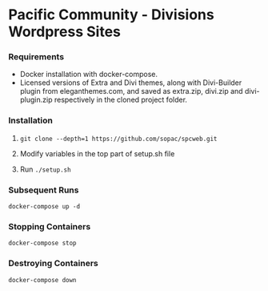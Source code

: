 
# Pacific Community -  Divisions Wordpress Sites

### Requirements

* Docker installation with docker-compose.
* Licensed versions of Extra and Divi themes, along with Divi-Builder plugin from eleganthemes.com, and saved as extra.zip, divi.zip and divi-plugin.zip respectively in the cloned project folder.


### Installation

1. `git clone --depth=1 https://github.com/sopac/spcweb.git`

2. Modify variables in the top part of setup.sh file

3. Run `./setup.sh`

### Subsequent Runs

`docker-compose up -d`

### Stopping Containers

`docker-compose stop`

### Destroying Containers

`docker-compose down`

